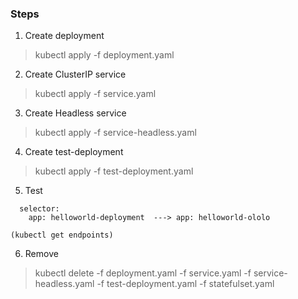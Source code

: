 ### Steps


1. Create deployment

> kubectl apply -f deployment.yaml

2. Create ClusterIP service

> kubectl apply -f service.yaml

3. Create Headless service

> kubectl apply -f service-headless.yaml

4. Create test-deployment

> kubectl apply -f test-deployment.yaml

5. Test

```
  selector:
    app: helloworld-deployment  ---> app: helloworld-ololo

(kubectl get endpoints)
```


6. Remove

> kubectl delete -f deployment.yaml -f service.yaml -f service-headless.yaml -f test-deployment.yaml -f statefulset.yaml 
